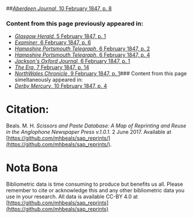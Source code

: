##[*Aberdeen Journal*, 10 February 1847, p. 8](https://mhbeals.github.io/sap_html/Aberdeen-Journal/Aberdeen-Journal-10-February-1847-p-8)

### Content from this page previously appeared in:
+ [*Glasgow Herald*, 5 February 1847, p. 1](https://mhbeals.github.io/sap_html/Glasgow-Herald/Glasgow-Herald-5-February-1847-p-1)
+ [*Examiner*, 6 February 1847, p. 6](https://mhbeals.github.io/sap_html/Examiner/Examiner-6-February-1847-p-6)
+ [*Hampshire Portsmouth Telegraph*, 6 February 1847, p. 2](https://mhbeals.github.io/sap_html/Hampshire-Portsmouth-Telegraph/Hampshire-Portsmouth-Telegraph-6-February-1847-p-2)
+ [*Hampshire Portsmouth Telegraph*, 6 February 1847, p. 4](https://mhbeals.github.io/sap_html/Hampshire-Portsmouth-Telegraph/Hampshire-Portsmouth-Telegraph-6-February-1847-p-4)
+ [*Jackson's Oxford Journal*, 6 February 1847, p. 1](https://mhbeals.github.io/sap_html/Jackson's-Oxford-Journal/Jackson's-Oxford-Journal-6-February-1847-p-1)
+ [*The Era*, 7 February 1847, p. 14](https://mhbeals.github.io/sap_html/The-Era/The-Era-7-February-1847-p-14)
+ [*NorthWales Chronicle*, 9 February 1847, p. 1](https://mhbeals.github.io/sap_html/NorthWales-Chronicle/NorthWales-Chronicle-9-February-1847-p-1)### Content from this page simeltaneously appeared in:
+ [*Derby Mercury*, 10 February 1847, p. 4](https://mhbeals.github.io/sap_html/Derby-Mercury/Derby-Mercury-10-February-1847-p-4)
                    
# Citation: 

Beals. M. H. *Scissors and Paste Database: A Map of Reprinting and Reuse in the Anglophone Newspaper Press v.1.0.1.* 2 June 2017. Available at [https://github.com/mhbeals/sap_reprints/](https://github.com/mhbeals/sap_reprints/). 
                    
# Nota Bona

Bibliometric data is time consuming to produce but benefits us all. Please remember to cite or acknowledge this and any other bibliometric data you use in your research. All data is available CC-BY 4.0 at [https://github.com/mhbeals/sap_reprints](https://github.com/mhbeals/sap_reprints)